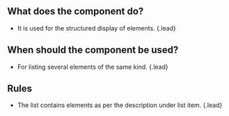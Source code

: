 ## What does the component do? 
*   It is used for the structured display of elements. {.lead}

## When should the component be used? 
*   For listing several elements of the same kind. {.lead}

## Rules
*   The list contains elements as per the description under <sbb-link variant="inline" type="button" href="/{{page.lang}}//design-system/mobile/components/list-item/">list item</sbb-link>. {.lead}